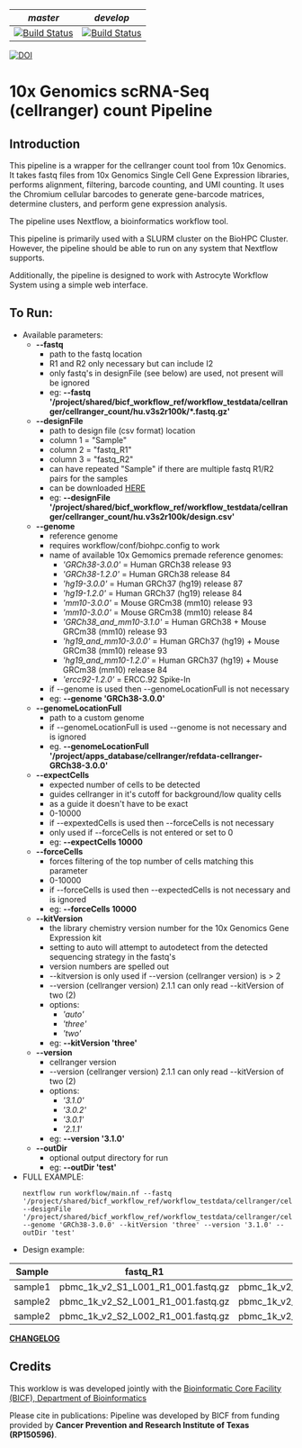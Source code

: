 |*master*|*develop*|
|:-:|:-:|
|[![Build Status](https://git.biohpc.swmed.edu/BICF/Astrocyte/cellranger_count/badges/master/build.svg)](https://git.biohpc.swmed.edu/BICF/Astrocyte/cellranger_count/commits/master)|[![Build Status](https://git.biohpc.swmed.edu/BICF/Astrocyte/cellranger_count/badges/develop/build.svg)](https://git.biohpc.swmed.edu/BICF/Astrocyte/cellranger_count/commits/develop)|

[![DOI](https://zenodo.org/badge/DOI/10.5281/zenodo.2652622.svg)](https://doi.org/10.5281/zenodo.2652622)


10x Genomics scRNA-Seq (cellranger) count Pipeline
==================================================

Introduction
------------

This pipeline is a wrapper for the cellranger count tool from 10x Genomics. It takes fastq files from 10x Genomics Single Cell Gene Expression libraries, performs alignment, filtering, barcode counting, and UMI counting. It uses the Chromium cellular barcodes to generate gene-barcode matrices, determine clusters, and perform gene expression analysis.

The pipeline uses Nextflow, a bioinformatics workflow tool.

This pipeline is primarily used with a SLURM cluster on the BioHPC Cluster. However, the pipeline should be able to run on any system that Nextflow supports.

Additionally, the pipeline is designed to work with Astrocyte Workflow System using a simple web interface.

To Run:
-------

* Available parameters:
  * **--fastq**
    * path to the fastq location
    * R1 and R2 only necessary but can include I2
    * only fastq's in designFile (see below) are used, not present will be ignored
    * eg: **--fastq '/project/shared/bicf_workflow_ref/workflow_testdata/cellranger/cellranger_count/hu.v3s2r100k/\*.fastq.gz'**
  * **--designFile**
    * path to design file (csv format) location
    * column 1 = "Sample"
    * column 2 = "fastq_R1"
    * column 3 = "fastq_R2"
    * can have repeated "Sample" if there are multiple fastq R1/R2 pairs for the samples
    * can be downloaded [HERE](https://git.biohpc.swmed.edu/BICF/Astrocyte/cellranger_count/blob/master/docs/design.csv)
    * eg: **--designFile '/project/shared/bicf_workflow_ref/workflow_testdata/cellranger/cellranger_count/hu.v3s2r100k/design.csv'**
  * **--genome**
    * reference genome
    * requires workflow/conf/biohpc.config to work
    * name of available 10x Gemomics premade reference genomes:
        * *'GRCh38-3.0.0'* = Human GRCh38 release 93
        * *'GRCh38-1.2.0'* = Human GRCh38 release 84
        * *'hg19-3.0.0'* = Human GRCh37 (hg19) release 87
        * *'hg19-1.2.0'* = Human GRCh37 (hg19) release 84
        * *'mm10-3.0.0'* = Mouse GRCm38 (mm10) release 93
        * *'mm10-3.0.0'* = Mouse GRCm38 (mm10) release 84
        * *'GRCh38_and_mm10-3.1.0'* = Human GRCh38 + Mouse GRCm38 (mm10) release 93
        * *'hg19_and_mm10-3.0.0'* = Human GRCh37 (hg19) + Mouse GRCm38 (mm10) release 93
        * *'hg19_and_mm10-1.2.0'* = Human GRCh37 (hg19) + Mouse GRCm38 (mm10) release 84
        * *'ercc92-1.2.0'* = ERCC.92 Spike-In
    * if --genome is used then --genomeLocationFull is not necessary
    * eg: **--genome 'GRCh38-3.0.0'**
  * **--genomeLocationFull**
    * path to a custom genome
    * if --genomeLocationFull is used --genome is not necessary and is ignored
    * eg. **--genomeLocationFull '/project/apps_database/cellranger/refdata-cellranger-GRCh38-3.0.0'**
  * **--expectCells**
    * expected number of cells to be detected
    * guides cellranger in it's cutoff for background/low quality cells
    * as a guide it doesn't have to be exact
    * 0-10000
    * if --expextedCells is used then --forceCells is not necessary
    * only used if --forceCells is not entered or set to 0
    * eg: **--expectCells 10000**
  * **--forceCells**
    * forces filtering of the top number of cells matching this parameter
    * 0-10000
    * if --forceCells is used then --expectedCells is not necessary and is ignored
    * eg: **--forceCells 10000**
  * **--kitVersion**
    * the library chemistry version number for the 10x Genomics Gene Expression kit
    * setting to auto will attempt to autodetect from the detected sequencing strategy in the fastq's
    * version numbers are spelled out
    * --kitversion is only used if --version (cellranger version) is > 2
    * --version (cellranger version) 2.1.1 can only read --kitVersion of two (2)
    * options:
        * *'auto'*
        * *'three'*
        * *'two'*
    * eg: **--kitVersion 'three'**
  * **--version**
    * cellranger version
    * --version (cellranger version) 2.1.1 can only read --kitVersion of two (2)
    * options:
        * *'3.1.0'*
        * *'3.0.2'*
        * *'3.0.1'*
        * *'2.1.1'*
    * eg: **--version '3.1.0'**
  * **--outDir**
    * optional output directory for run
    * eg: **--outDir 'test'**
* FULL EXAMPLE:
  ```
  nextflow run workflow/main.nf --fastq '/project/shared/bicf_workflow_ref/workflow_testdata/cellranger/cellranger_count/hu.v3s2r100k/*.fastq.gz' --designFile '/project/shared/bicf_workflow_ref/workflow_testdata/cellranger/cellranger_count/hu.v3s2r100k/design.csv' --genome 'GRCh38-3.0.0' --kitVersion 'three' --version '3.1.0' --outDir 'test'
  ```
* Design example:

| Sample  | fastq_R1                           | fastq_R2                           |
|---------|------------------------------------|------------------------------------|
| sample1 | pbmc_1k_v2_S1_L001_R1_001.fastq.gz | pbmc_1k_v2_S1_L001_R2_001.fastq.gz |
| sample2 | pbmc_1k_v2_S2_L001_R1_001.fastq.gz | pbmc_1k_v2_S2_L001_R2_001.fastq.gz |
| sample2 | pbmc_1k_v2_S2_L002_R1_001.fastq.gz | pbmc_1k_v2_S2_L002_R2_001.fastq.gz |

[**CHANGELOG**](https://git.biohpc.swmed.edu/BICF/Astrocyte/cellranger_count/blob/develop/CHANGELOG.md)

Credits
-------
This worklow is was developed jointly with the [Bioinformatic Core Facility (BICF), Department of Bioinformatics](http://www.utsouthwestern.edu/labs/bioinformatics/)


Please cite in publications: Pipeline was developed by BICF from funding provided by **Cancer Prevention and Research Institute of Texas (RP150596)**.
